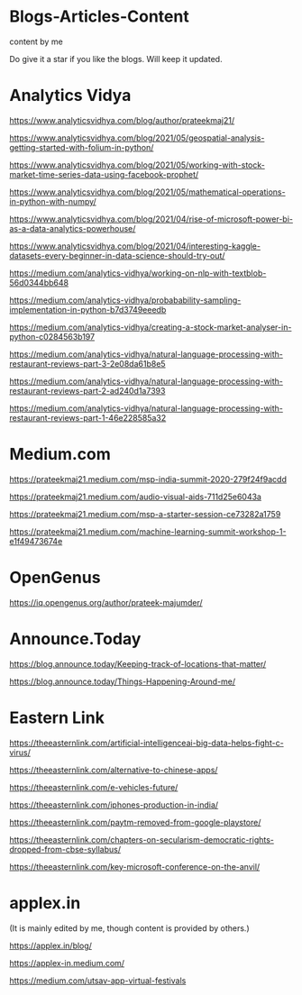 # Blogs-Articles-Content
content by me

Do give it a star if you like the blogs. 
Will keep it updated.

# Analytics Vidya
https://www.analyticsvidhya.com/blog/author/prateekmaj21/

https://www.analyticsvidhya.com/blog/2021/05/geospatial-analysis-getting-started-with-folium-in-python/

https://www.analyticsvidhya.com/blog/2021/05/working-with-stock-market-time-series-data-using-facebook-prophet/

https://www.analyticsvidhya.com/blog/2021/05/mathematical-operations-in-python-with-numpy/

https://www.analyticsvidhya.com/blog/2021/04/rise-of-microsoft-power-bi-as-a-data-analytics-powerhouse/

https://www.analyticsvidhya.com/blog/2021/04/interesting-kaggle-datasets-every-beginner-in-data-science-should-try-out/

https://medium.com/analytics-vidhya/working-on-nlp-with-textblob-56d0344bb648

https://medium.com/analytics-vidhya/probabability-sampling-implementation-in-python-b7d3749eeedb

https://medium.com/analytics-vidhya/creating-a-stock-market-analyser-in-python-c0284563b197

https://medium.com/analytics-vidhya/natural-language-processing-with-restaurant-reviews-part-3-2e08da61b8e5

https://medium.com/analytics-vidhya/natural-language-processing-with-restaurant-reviews-part-2-ad240d1a7393

https://medium.com/analytics-vidhya/natural-language-processing-with-restaurant-reviews-part-1-46e228585a32

# Medium.com
https://prateekmaj21.medium.com/msp-india-summit-2020-279f24f9acdd

https://prateekmaj21.medium.com/audio-visual-aids-711d25e6043a

https://prateekmaj21.medium.com/msp-a-starter-session-ce73282a1759

https://prateekmaj21.medium.com/machine-learning-summit-workshop-1-e1f49473674e

# OpenGenus
https://iq.opengenus.org/author/prateek-majumder/

# Announce.Today
https://blog.announce.today/Keeping-track-of-locations-that-matter/

https://blog.announce.today/Things-Happening-Around-me/

# Eastern Link
https://theeasternlink.com/artificial-intelligenceai-big-data-helps-fight-c-virus/

https://theeasternlink.com/alternative-to-chinese-apps/

https://theeasternlink.com/e-vehicles-future/

https://theeasternlink.com/iphones-production-in-india/

https://theeasternlink.com/paytm-removed-from-google-playstore/

https://theeasternlink.com/chapters-on-secularism-democratic-rights-dropped-from-cbse-syllabus/

https://theeasternlink.com/key-microsoft-conference-on-the-anvil/

# applex.in
(It is mainly edited by me, though content is provided by others.)

https://applex.in/blog/

https://applex-in.medium.com/

https://medium.com/utsav-app-virtual-festivals


